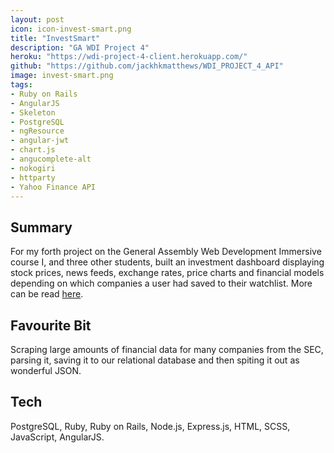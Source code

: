 ```yaml
---
layout: post
icon: icon-invest-smart.png
title: "InvestSmart"
description: "GA WDI Project 4"
heroku: "https://wdi-project-4-client.herokuapp.com/"
github: "https://github.com/jackhkmatthews/WDI_PROJECT_4_API"
image: invest-smart.png
tags:
- Ruby on Rails
- AngularJS
- Skeleton
- PostgreSQL
- ngResource
- angular-jwt
- chart.js
- angucomplete-alt
- nokogiri
- httparty
- Yahoo Finance API
---
```


## Summary

For my forth project on the General Assembly Web Development Immersive course I, and three other students, built an investment dashboard displaying stock prices, news feeds, exchange rates, price charts and financial models depending on which companies a user had saved to their watchlist. More can be read [here](https://github.com/jackhkmatthews/WDI_PROJECT_4_API).

## Favourite Bit

Scraping large amounts of financial data for many companies from the SEC, parsing it, saving it to our relational database and then spiting it out as wonderful JSON.

## Tech

PostgreSQL, Ruby, Ruby on Rails, Node.js, Express.js, HTML, SCSS, JavaScript, AngularJS.
